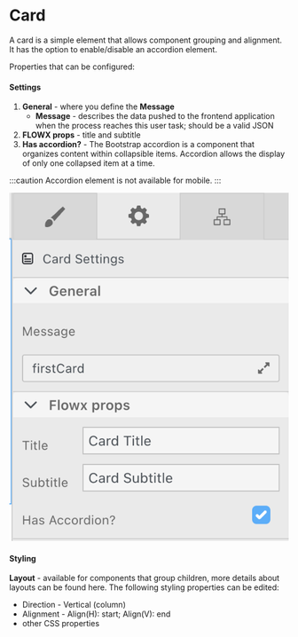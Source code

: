 # Card

A card is a simple element that allows component grouping and alignment. It has the option to enable/disable an accordion element.

Properties that can be configured:

#### **Settings**

1. **General** - where you define the **Message**
    * **Message** - describes the data pushed to the frontend application when the process reaches this user task; should be a valid JSON
2. **FLOWX props** - title and subtitle
3. **Has accordion?** - The Bootstrap accordion is a component that organizes content within collapsible items. Accordion allows the display of only one collapsed item at a time.

:::caution
Accordion element is not available for mobile.
:::

<div className= "image-scaled">

![](../../img/card_component_settings.png)

</div>

#### Styling

**Layout** - available for components that group children, more details about layouts can be found here. The following styling properties can be edited:

* Direction - Vertical (column)
* Alignment - Align(H): start; Align(V): end
* other CSS properties